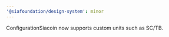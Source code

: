 ```yaml
---
'@siafoundation/design-system': minor
---
```


ConfigurationSiacoin now supports custom units such as SC/TB.
